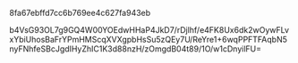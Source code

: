 
8fa67ebffd7cc6b769ee4c627fa943eb

b4VsG93OL7g9GQ4W00YOEdwHHaP4JkD7/rDjlhf/e4FK8Ux6dk2wOywFLvxYbiUhosBaFrYPmHMScqXVXgpbHsSu5zQEy7U/ReYre1+6wqPPFTFAqbN5nyFNhfeSBcJgdIHyZhIC1K3d88nzH/zOmgdB04t89/1O/w1cDnyilFU=